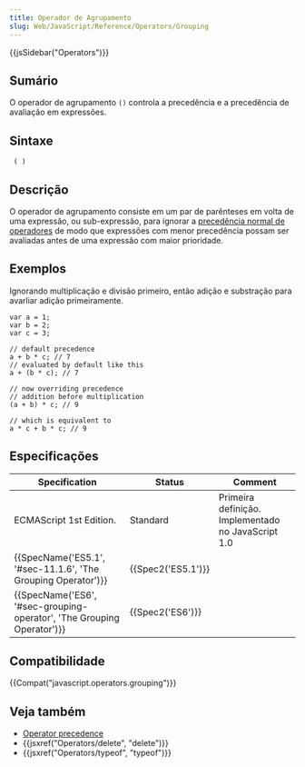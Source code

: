 ```yaml
---
title: Operador de Agrupamento
slug: Web/JavaScript/Reference/Operators/Grouping
---
```


{{jsSidebar("Operators")}}

## Sumário

O operador de agrupamento `()` controla a precedência e a precedência de avaliação em expressões.

## Sintaxe

```
 ( )
```

## Descrição

O operador de agrupamento consiste em um par de parênteses em volta de uma expressão, ou sub-expressão, para ignorar a [precedência normal de operadores](/pt-BR/docs/Web/JavaScript/Reference/Operators/Operator_Precedence) de modo que expressões com menor precedência possam ser avaliadas antes de uma expressão com maior prioridade.

## Exemplos

Ignorando multiplicação e divisão primeiro, então adição e substração para avarliar adição primeiramente.

```js-nolint
var a = 1;
var b = 2;
var c = 3;

// default precedence
a + b * c; // 7
// evaluated by default like this
a + (b * c); // 7

// now overriding precedence
// addition before multiplication
(a + b) * c; // 9

// which is equivalent to
a * c + b * c; // 9
```

## Especificações

| Specification                                                          | Status             | Comment                                            |
| ---------------------------------------------------------------------- | ------------------ | -------------------------------------------------- |
| ECMAScript 1st Edition.                                                | Standard           | Primeira definição. Implementado no JavaScript 1.0 |
| {{SpecName('ES5.1', '#sec-11.1.6', 'The Grouping Operator')}}          | {{Spec2('ES5.1')}} |                                                    |
| {{SpecName('ES6', '#sec-grouping-operator', 'The Grouping Operator')}} | {{Spec2('ES6')}}   |                                                    |

## Compatibilidade

{{Compat("javascript.operators.grouping")}}

## Veja também

- [Operator precedence](/pt-BR/docs/Web/JavaScript/Reference/Operators/Operator_Precedence)
- {{jsxref("Operators/delete", "delete")}}
- {{jsxref("Operators/typeof", "typeof")}}
